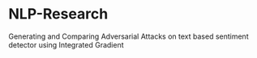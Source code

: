 # NLP-Research
Generating and Comparing Adversarial Attacks on text based sentiment detector using Integrated Gradient 
